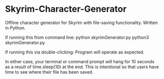 # Skyrim-Character-Generator
Offline character generator for Skyrim with file-saving functionality.  Written in Python.

If running this from command line:
  python skyrimGenerator.py
  python3 skyrimGenerator.py
  
If running this via double-clicking:
  Program will operate as expected.

In either case, your terminal or command prompt will hang for 10 seconds as a result of time.sleep(10) at the end.
This is intentional so that users have time to see where their file has been saved.
